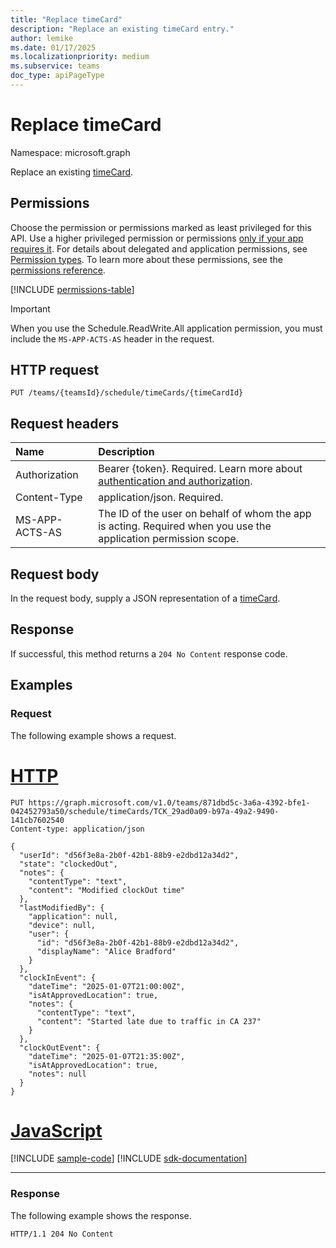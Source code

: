```yaml
---
title: "Replace timeCard"
description: "Replace an existing timeCard entry."
author: lemike
ms.date: 01/17/2025
ms.localizationpriority: medium
ms.subservice: teams
doc_type: apiPageType
---
```


# Replace timeCard

Namespace: microsoft.graph

Replace an existing [timeCard](../resources/timecard.md).

## Permissions

Choose the permission or permissions marked as least privileged for this API. Use a higher privileged permission or permissions [only if your app requires it](/graph/permissions-overview#best-practices-for-using-microsoft-graph-permissions). For details about delegated and application permissions, see [Permission types](/graph/permissions-overview#permission-types). To learn more about these permissions, see the [permissions reference](/graph/permissions-reference).

<!-- { "blockType": "permissions", "name": "timecard_replace" } -->
[!INCLUDE [permissions-table](../includes/permissions/timecard-replace-permissions.md)]

> [!IMPORTANT]
> When you use the Schedule.ReadWrite.All application permission, you must include the `MS-APP-ACTS-AS` header in the request.

## HTTP request

<!-- {
  "blockType": "ignored"
}
-->
```http
PUT /teams/{teamsId}/schedule/timeCards/{timeCardId}
```

## Request headers

|Name|Description|
|:---|:---|
|Authorization|Bearer {token}. Required. Learn more about [authentication and authorization](/graph/auth/auth-concepts).|
| Content-Type  | application/json. Required.  |
| MS-APP-ACTS-AS | The ID of the user on behalf of whom the app is acting. Required when you use the application permission scope. |

## Request body

In the request body, supply a JSON representation of a [timeCard](../resources/timecard.md).

## Response

If successful, this method returns a `204 No Content` response code.

## Examples

### Request

The following example shows a request.
# [HTTP](#tab/http)
<!-- {
  "blockType": "request",
  "name": "replace_timecard"
}
-->
```http
PUT https://graph.microsoft.com/v1.0/teams/871dbd5c-3a6a-4392-bfe1-042452793a50/schedule/timeCards/TCK_29ad0a09-b97a-49a2-9490-141cb7602540
Content-type: application/json

{
  "userId": "d56f3e8a-2b0f-42b1-88b9-e2dbd12a34d2",
  "state": "clockedOut",
  "notes": {
    "contentType": "text",
    "content": "Modified clockOut time"
  },
  "lastModifiedBy": {
    "application": null,
    "device": null,
    "user": {
      "id": "d56f3e8a-2b0f-42b1-88b9-e2dbd12a34d2",
      "displayName": "Alice Bradford"
    }
  },
  "clockInEvent": {
    "dateTime": "2025-01-07T21:00:00Z",
    "isAtApprovedLocation": true,
    "notes": {
      "contentType": "text",
      "content": "Started late due to traffic in CA 237"
    }
  },
  "clockOutEvent": {
    "dateTime": "2025-01-07T21:35:00Z",
    "isAtApprovedLocation": true,
    "notes": null
  }
}
```

# [JavaScript](#tab/javascript)
[!INCLUDE [sample-code](../includes/snippets/javascript/replace-timecard-javascript-snippets.md)]
[!INCLUDE [sdk-documentation](../includes/snippets/snippets-sdk-documentation-link.md)]

---

### Response

The following example shows the response.
<!-- {
  "blockType": "response",
  "truncated": true
}
-->
```http
HTTP/1.1 204 No Content
```

